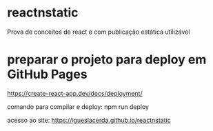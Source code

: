 # reactnstatic

Prova de conceitos de react e com publicação estática utilizável

# preparar o projeto para deploy em GitHub Pages

https://create-react-app.dev/docs/deployment/

comando para compilar e deploy: npm run deploy

acesso ao site: https://igueslacerda.github.io/reactnstatic

